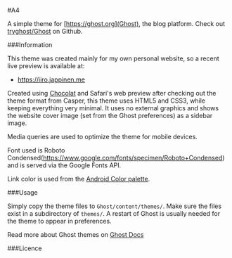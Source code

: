 #A4

A simple theme for [https://ghost.org](Ghost), the blog platform.
Check out [tryghost/Ghost](https://github.com/tryghost/Ghost) on Github.

###Information

This theme was created mainly for my own personal website, so a recent live preview is available at:

- https://iiro.jappinen.me

Created using [Chocolat](https://chocolatapp.com) and Safari's web preview after checking out the theme format from Casper, this theme uses HTML5 and CSS3, while keeping everything very minimal. It uses no external graphics and shows the website cover image (set from the Ghost preferences) as a sidebar image.

Media queries are used to optimize the theme for mobile devices.

Font used is Roboto Condensed(https://www.google.com/fonts/specimen/Roboto+Condensed) and is served via the Google Fonts API.

Link color is used from the [Android Color palette](http://developer.android.com/design/style/color.html).

###Usage

Simply copy the theme files to `Ghost/content/themes/`. Make sure the files exist in a subdirectory of `themes/`. A restart of Ghost is usually needed for the theme to appear in preferences.

Read more about Ghost themes on [Ghost Docs](https://docs.ghost.org/themes/#create-your-own)

###Licence

